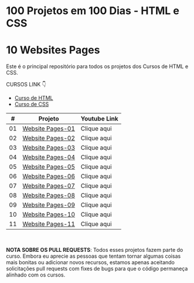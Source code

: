 # 100 Projetos em 100 Dias - HTML e CSS
# 10 Websites Pages

Este é o principal repositório para todos os projetos dos Cursos de HTML e CSS.

CURSOS LINK 👇

-   [Curso de HTML](https://johnpires.com/cursos/html-tutorial/)
-   [Curso de CSS](https://johnpires.com/cursos/css-fundamentos-basicos/)


|  #  | Projeto                                                                                                      | Youtube Link    |
| :-: | --------------------------------------------------------------------------------------------------------------------------- | --------------------------------------------------------------------------------- |
| 01  | [Website Pages-01]()      | Clique aqui |
| 02  | [Website Pages-02]()      | Clique aqui |
| 03  | [Website Pages-03]()      | Clique aqui |
| 04  | [Website Pages-04]()      | Clique aqui |
| 05  | [Website Pages-05]()      | Clique aqui |
| 06  | [Website Pages-06]()      | Clique aqui |
| 07  | [Website Pages-07]()      | Clique aqui |
| 08  | [Website Pages-08]()      | Clique aqui |
| 09  | [Website Pages-09]()      | Clique aqui |
| 10  | [Website Pages-10]()      | Clique aqui |
| 11  | [Website Pages-11]()      | Clique aqui |


<br>

**NOTA SOBRE OS PULL REQUESTS**: Todos esses projetos fazem parte do curso. Embora eu aprecie as pessoas que tentam tornar algumas coisas mais bonitas ou adicionar novos recursos, estamos apenas aceitando solicitações pull requests com fixes de bugs para que o código permaneça alinhado com os cursos.